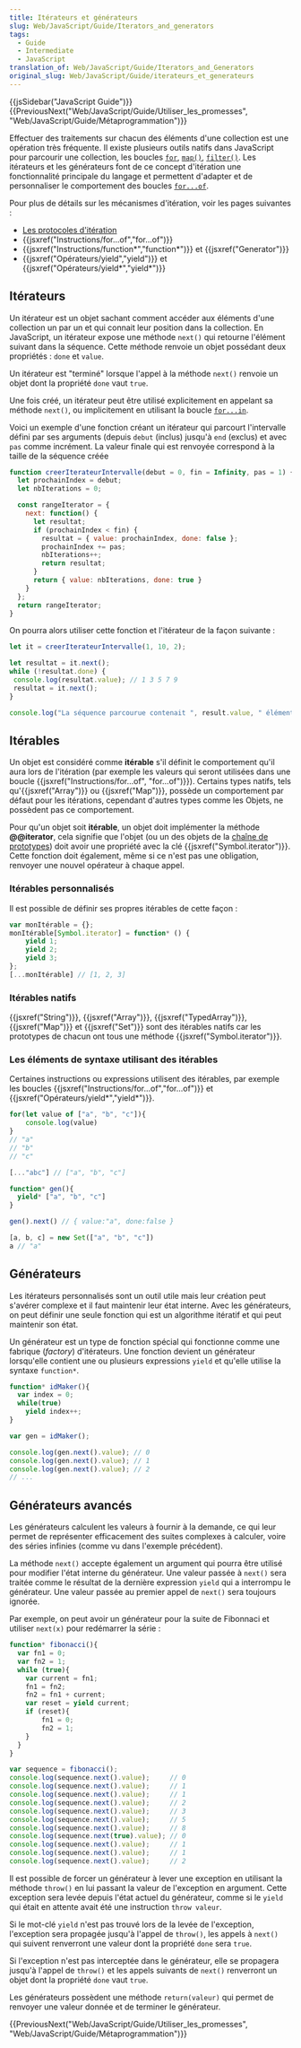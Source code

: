 ```yaml
---
title: Itérateurs et générateurs
slug: Web/JavaScript/Guide/Iterators_and_generators
tags:
  - Guide
  - Intermediate
  - JavaScript
translation_of: Web/JavaScript/Guide/Iterators_and_Generators
original_slug: Web/JavaScript/Guide/iterateurs_et_generateurs
---
```


{{jsSidebar("JavaScript Guide")}} {{PreviousNext("Web/JavaScript/Guide/Utiliser_les_promesses", "Web/JavaScript/Guide/Métaprogrammation")}}

Effectuer des traitements sur chacun des éléments d'une collection est une opération très fréquente. Il existe plusieurs outils natifs dans JavaScript pour parcourir une collection, les boucles [`for`](/fr/docs/Web/JavaScript/Reference/Instructions/for), [`map()`](/fr/docs/Web/JavaScript/Reference/Objets_globaux/Array/map), [`filter()`](/fr/docs/Web/JavaScript/Reference/Objets_globaux/Array/filter). Les itérateurs et les générateurs font de ce concept d'itération une fonctionnalité principale du langage et permettent d'adapter et de personnaliser le comportement des boucles [`for...of`](/fr/docs/Web/JavaScript/Reference/Instructions/for...of).

Pour plus de détails sur les mécanismes d'itération, voir les pages suivantes :

- [Les protocoles d'itération](/fr/docs/Web/JavaScript/Reference/Les_protocoles_iteration)
- {{jsxref("Instructions/for...of","for...of")}}
- {{jsxref("Instructions/function*","function*")}} et {{jsxref("Generator")}}
- {{jsxref("Opérateurs/yield","yield")}} et {{jsxref("Opérateurs/yield*","yield*")}}

## Itérateurs

Un itérateur est un objet sachant comment accéder aux éléments d'une collection un par un et qui connait leur position dans la collection. En JavaScript, un itérateur expose une méthode `next()` qui retourne l'élément suivant dans la séquence. Cette méthode renvoie un objet possédant deux propriétés : `done` et `value`.

Un itérateur est "terminé" lorsque l'appel à la méthode `next()` renvoie un objet dont la propriété `done` vaut `true`.

Une fois créé, un itérateur peut être utilisé explicitement en appelant sa méthode `next()`, ou implicitement en utilisant la boucle [`for...in`](/fr/docs/Web/JavaScript/Reference/Instructions/for...in).

Voici un exemple d'une fonction créant un itérateur qui parcourt l'intervalle défini par ses arguments (depuis `debut` (inclus) jusqu'à `end` (exclus) et avec `pas` comme incrément. La valeur finale qui est renvoyée correspond à la taille de la séquence créée

```js
function creerIterateurIntervalle(debut = 0, fin = Infinity, pas = 1) {
  let prochainIndex = debut;
  let nbIterations = 0;

  const rangeIterator = {
    next: function() {
      let resultat;
      if (prochainIndex < fin) {
        resultat = { value: prochainIndex, done: false };
        prochainIndex += pas;
        nbIterations++;
        return resultat;
      }
      return { value: nbIterations, done: true }
    }
  };
  return rangeIterator;
}
```

On pourra alors utiliser cette fonction et l'itérateur de la façon suivante :

```js
let it = creerIterateurIntervalle(1, 10, 2);

let resultat = it.next();
while (!resultat.done) {
 console.log(resultat.value); // 1 3 5 7 9
 resultat = it.next();
}

console.log("La séquence parcourue contenait ", result.value, " éléments.");
```

## Itérables

Un objet est considéré comme **itérable** s'il définit le comportement qu'il aura lors de l'itération (par exemple les valeurs qui seront utilisées dans une boucle {{jsxref("Instructions/for...of", "for...of")}}). Certains types natifs, tels qu'{{jsxref("Array")}} ou {{jsxref("Map")}}, possède un comportement par défaut pour les itérations, cependant d'autres types comme les Objets, ne possèdent pas ce comportement.

Pour qu'un objet soit **itérable**, un objet doit implémenter la méthode **@@iterator**, cela signifie que l'objet (ou un des objets de la [chaîne de prototypes](/fr/docs/Web/JavaScript/Héritage_et_chaîne_de_prototypes)) doit avoir une propriété avec la clé {{jsxref("Symbol.iterator")}}. Cette fonction doit également, même si ce n'est pas une obligation, renvoyer une nouvel opérateur à chaque appel.

### Itérables personnalisés

Il est possible de définir ses propres itérables de cette façon :

```js
var monItérable = {};
monItérable[Symbol.iterator] = function* () {
    yield 1;
    yield 2;
    yield 3;
};
[...monItérable] // [1, 2, 3]
```

### Itérables natifs

{{jsxref("String")}}, {{jsxref("Array")}}, {{jsxref("TypedArray")}}, {{jsxref("Map")}} et {{jsxref("Set")}} sont des itérables natifs car les prototypes de chacun ont tous une méthode {{jsxref("Symbol.iterator")}}.

### Les éléments de syntaxe utilisant des itérables

Certaines instructions ou expressions utilisent des itérables, par exemple les boucles {{jsxref("Instructions/for...of","for...of")}} et {{jsxref("Opérateurs/yield*","yield*")}}.

```js
for(let value of ["a", "b", "c"]){
    console.log(value)
}
// "a"
// "b"
// "c"

[..."abc"] // ["a", "b", "c"]

function* gen(){
  yield* ["a", "b", "c"]
}

gen().next() // { value:"a", done:false }

[a, b, c] = new Set(["a", "b", "c"])
a // "a"
```

## Générateurs

Les itérateurs personnalisés sont un outil utile mais leur création peut s'avérer complexe et il faut maintenir leur état interne. Avec les générateurs, on peut définir une seule fonction qui est un algorithme itératif et qui peut maintenir son état.

Un générateur est un type de fonction spécial qui fonctionne comme une fabrique (_factory_) d'itérateurs. Une fonction devient un générateur lorsqu'elle contient une ou plusieurs expressions `yield` et qu'elle utilise la syntaxe `function*`.

```js
function* idMaker(){
  var index = 0;
  while(true)
    yield index++;
}

var gen = idMaker();

console.log(gen.next().value); // 0
console.log(gen.next().value); // 1
console.log(gen.next().value); // 2
// ...
```

## Générateurs avancés

Les générateurs calculent les valeurs à fournir à la demande, ce qui leur permet de représenter efficacement des suites complexes à calculer, voire des séries infinies (comme vu dans l'exemple précédent).

La méthode `next()` accepte également un argument qui pourra être utilisé pour modifier l'état interne du générateur. Une valeur passée à `next()` sera traitée comme le résultat de la dernière expression `yield` qui a interrompu le générateur. Une valeur passée au premier appel de `next()` sera toujours ignorée.

Par exemple, on peut avoir un générateur pour la suite de Fibonnaci et utiliser `next(x)` pour redémarrer la série :

```js
function* fibonacci(){
  var fn1 = 0;
  var fn2 = 1;
  while (true){
    var current = fn1;
    fn1 = fn2;
    fn2 = fn1 + current;
    var reset = yield current;
    if (reset){
        fn1 = 0;
        fn2 = 1;
    }
  }
}

var sequence = fibonacci();
console.log(sequence.next().value);     // 0
console.log(sequence.next().value);     // 1
console.log(sequence.next().value);     // 1
console.log(sequence.next().value);     // 2
console.log(sequence.next().value);     // 3
console.log(sequence.next().value);     // 5
console.log(sequence.next().value);     // 8
console.log(sequence.next(true).value); // 0
console.log(sequence.next().value);     // 1
console.log(sequence.next().value);     // 1
console.log(sequence.next().value);     // 2
```

Il est possible de forcer un générateur à lever une exception en utilisant la méthode `throw()` en lui passant la valeur de l'exception en argument. Cette exception sera levée depuis l'état actuel du générateur, comme si le `yield` qui était en attente avait été une instruction `throw valeur`.

Si le mot-clé `yield` n'est pas trouvé lors de la levée de l'exception, l'exception sera propagée jusqu'à l'appel de `throw()`, les appels à `next()` qui suivent renverront une valeur dont la propriété `done` sera `true`.

Si l'exception n'est pas interceptée dans le générateur, elle se propagera jusqu'à l'appel de `throw()` et les appels suivants de `next()` renverront un objet dont la propriété `done` vaut `true`.

Les générateurs possèdent une méthode `return(valeur)` qui permet de renvoyer une valeur donnée et de terminer le générateur.

{{PreviousNext("Web/JavaScript/Guide/Utiliser_les_promesses", "Web/JavaScript/Guide/Métaprogrammation")}}
